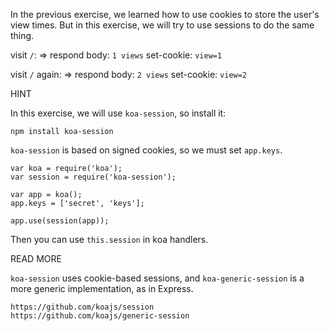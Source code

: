 In the previous exercise, we learned how to use cookies to store the user's
view times.  But in this exercise, we will try to use sessions to do the same
thing.

visit `/`:
=>
respond body: `1 views`
set-cookie: `view=1`

visit `/` again:
=>
respond body: `2 views`
set-cookie: `view=2`

HINT

In this exercise, we will use `koa-session`, so install it:

```
npm install koa-session
```

`koa-session` is based on signed cookies, so we must set `app.keys`.

```
var koa = require('koa');
var session = require('koa-session');

var app = koa();
app.keys = ['secret', 'keys'];

app.use(session(app));
```

Then you can use `this.session` in koa handlers.

READ MORE

`koa-session` uses cookie-based sessions, and `koa-generic-session` is a more
generic implementation, as in Express.

```
https://github.com/koajs/session
https://github.com/koajs/generic-session
```
